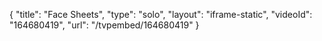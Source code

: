 {
    "title": "Face Sheets",
    "type": "solo",
    "layout": "iframe-static",
    "videoId": "164680419",
    "url": "\/tvpembed\/164680419"
}